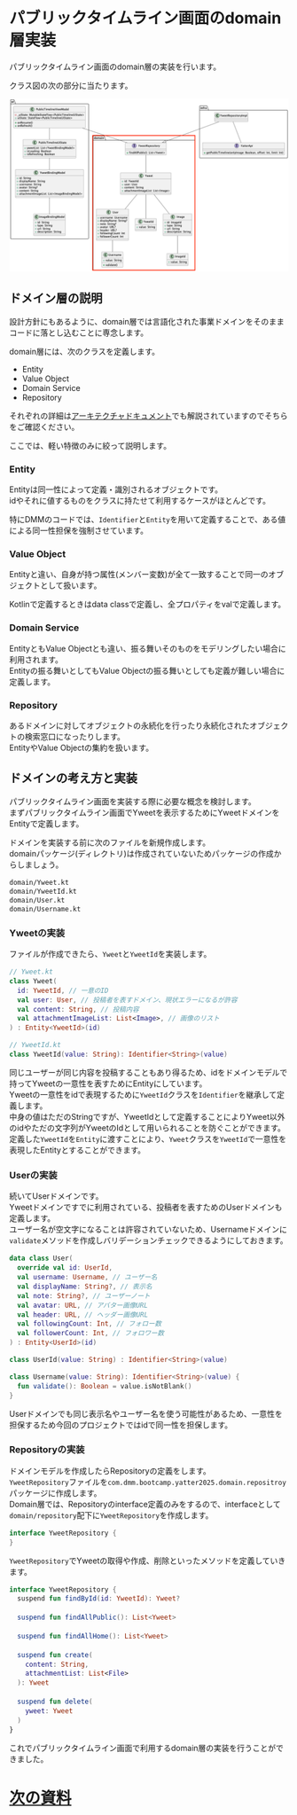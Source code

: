 # パブリックタイムライン画面のdomain層実装
パブリックタイムライン画面のdomain層の実装を行います。  

クラス図の次の部分に当たります。  

![public_timeline_domain](../../image/2/public_timeline_class_domain.png)

## ドメイン層の説明
設計方針にもあるように、domain層では言語化された事業ドメインをそのままコードに落とし込むことに専念します。  

domain層には、次のクラスを定義します。  
- Entity
- Value Object
- Domain Service
- Repository

それぞれの詳細は[アーキテクチャドキュメント](../../../tutorial/アーキテクチャについて/architecture.md)でも解説されていますのでそちらをご確認ください。  

ここでは、軽い特徴のみに絞って説明します。  

### Entity
Entityは同一性によって定義・識別されるオブジェクトです。  
idやそれに値するものをクラスに持たせて利用するケースがほとんどです。  

特にDMMのコードでは、`Identifier`と`Entity`を用いて定義することで、ある値による同一性担保を強制させています。  

### Value Object
Entityと違い、自身が持つ属性(メンバー変数)が全て一致することで同一のオブジェクトとして扱います。  

Kotlinで定義するときはdata classで定義し、全プロパティをvalで定義します。  

### Domain Service
EntityともValue Objectとも違い、振る舞いそのものをモデリングしたい場合に利用されます。  
Entityの振る舞いとしてもValue Objectの振る舞いとしても定義が難しい場合に定義します。  

### Repository
あるドメインに対してオブジェクトの永続化を行ったり永続化されたオブジェクトの検索窓口になったりします。  
EntityやValue Objectの集約を扱います。  

## ドメインの考え方と実装
パブリックタイムライン画面を実装する際に必要な概念を検討します。  
まずパブリックタイムライン画面でYweetを表示するためにYweetドメインをEntityで定義します。  

ドメインを実装する前に次のファイルを新規作成します。  
domainパッケージ(ディレクトリ)は作成されていないためパッケージの作成からしましょう。  

```
domain/Yweet.kt
domain/YweetId.kt
domain/User.kt
domain/Username.kt
```

### Yweetの実装
ファイルが作成できたら、`Yweet`と`YweetId`を実装します。  

```Kotlin
// Yweet.kt
class Yweet(
  id: YweetId, // 一意のID
  val user: User, // 投稿者を表すドメイン、現状エラーになるが許容
  val content: String, // 投稿内容
  val attachmentImageList: List<Image>, // 画像のリスト
) : Entity<YweetId>(id)
```

```Kotlin
// YweetId.kt
class YweetId(value: String): Identifier<String>(value)
```

同じユーザーが同じ内容を投稿することもあり得るため、idをドメインモデルで持ってYweetの一意性を表すためにEntityにしています。  
Yweetの一意性をidで表現するために`YweetId`クラスを`Identifier`を継承して定義します。  
中身の値はただのStringですが、YweetIdとして定義することによりYweet以外のidやただの文字列がYweetのIdとして用いられることを防ぐことができます。  
定義した`YweetId`を`Entity`に渡すことにより、`Yweet`クラスを`YweetId`で一意性を表現したEntityとすることができます。  

### Userの実装

続いてUserドメインです。  
Yweetドメインですでに利用されている、投稿者を表すためのUserドメインも定義します。  
ユーザー名が空文字になることは許容されていないため、Usernameドメインに`validate`メソッドを作成しバリデーションチェックできるようにしておきます。  

```Kotlin
data class User(
  override val id: UserId,
  val username: Username, // ユーザー名
  val displayName: String?, // 表示名
  val note: String?, // ユーザーノート
  val avatar: URL, // アバター画像URL
  val header: URL, // ヘッダー画像URL
  val followingCount: Int, // フォロー数
  val followerCount: Int, // フォロワー数
) : Entity<UserId>(id)
```

```Kotlin
class UserId(value: String) : Identifier<String>(value)
```

```Kotlin
class Username(value: String): Identifier<String>(value) {
  fun validate(): Boolean = value.isNotBlank()
}
```

Userドメインでも同じ表示名やユーザー名を使う可能性があるため、一意性を担保するため今回のプロジェクトではidで同一性を担保します。  

### Repositoryの実装

ドメインモデルを作成したらRepositoryの定義をします。  
`YweetRepository`ファイルを`com.dmm.bootcamp.yatter2025.domain.repositroy`パッケージに作成します。  
Domain層では、Repositoryのinterface定義のみをするので、interfaceとして`domain/repository`配下に`YweetRepository`を作成します。  

```Kotlin
interface YweetRepository {
}
```

`YweetRepository`でYweetの取得や作成、削除といったメソッドを定義していきます。  

```Kotlin
interface YweetRepository {
  suspend fun findById(id: YweetId): Yweet?

  suspend fun findAllPublic(): List<Yweet>

  suspend fun findAllHome(): List<Yweet>

  suspend fun create(
    content: String,
    attachmentList: List<File>
  ): Yweet

  suspend fun delete(
    yweet: Yweet
  )
}
```

これでパブリックタイムライン画面で利用するdomain層の実装を行うことができました。  

# [次の資料](./2_infra層実装.md)
